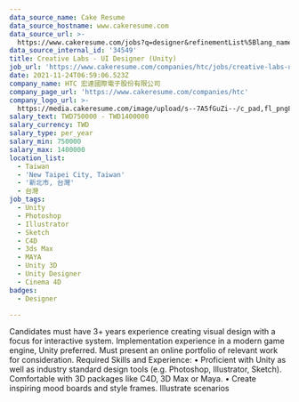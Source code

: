```yaml
---
data_source_name: Cake Resume
data_source_hostname: www.cakeresume.com
data_source_url: >-
  https://www.cakeresume.com/jobs?q=designer&refinementList%5Blang_name%5D%5B0%5D=English&refinementList%5Bsalary_type%5D=per_year
data_source_internal_id: '34549'
title: Creative Labs - UI Designer (Unity)
job_url: 'https://www.cakeresume.com/companies/htc/jobs/creative-labs-ui-designer-unity'
date: 2021-11-24T06:59:06.523Z
company_name: HTC 宏達國際電子股份有限公司
company_page_url: 'https://www.cakeresume.com/companies/htc'
company_logo_url: >-
  https://media.cakeresume.com/image/upload/s--7A5fGuZi--/c_pad,fl_png8,h_200,w_200/v1653018937/yogdqowu49ejouq8izp6.png
salary_text: TWD750000 - TWD1400000
salary_currency: TWD
salary_type: per_year
salary_min: 750000
salary_max: 1400000
location_list:
  - Taiwan
  - 'New Taipei City, Taiwan'
  - '新北市, 台灣'
  - 台灣
job_tags:
  - Unity
  - Photoshop
  - Illustrator
  - Sketch
  - C4D
  - 3ds Max
  - MAYA
  - Unity 3D
  - Unity Designer
  - Cinema 4D
badges:
  - Designer

---
```


Candidates must have 3+ years experience creating visual design with a focus for interactive system. Implementation experience in a modern game engine, Unity preferred. Must present an online portfolio of relevant work for consideration. Required Skills and Experience: • Proficient with Unity as well as industry standard design tools (e.g. Photoshop, Illustrator, Sketch). Comfortable with 3D packages like C4D, 3D Max or Maya. • Create inspiring mood boards and style frames. Illustrate scenarios 